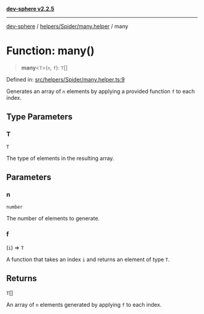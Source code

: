 [**dev-sphere v2.2.5**](../../../../README.md)

***

[dev-sphere](../../../../modules.md) / [helpers/Spider/many.helper](../README.md) / many

# Function: many()

> **many**\<`T`\>(`n`, `f`): `T`[]

Defined in: [src/helpers/Spider/many.helper.ts:9](https://github.com/DumbNoxx/DevSphere/blob/eb3f80846f33282f6e0329ed2bac1585e686cd76/src/helpers/Spider/many.helper.ts#L9)

Generates an array of `n` elements by applying a provided function `f` to each index.

## Type Parameters

### T

`T`

The type of elements in the resulting array.

## Parameters

### n

`number`

The number of elements to generate.

### f

(`i`) => `T`

A function that takes an index `i` and returns an element of type `T`.

## Returns

`T`[]

An array of `n` elements generated by applying `f` to each index.

